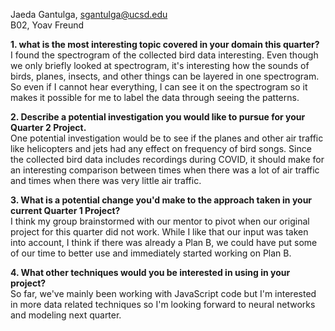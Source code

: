 Jaeda Gantulga, sgantulga@ucsd.edu \
B02, Yoav Freund  

**1. what is the most interesting topic covered in your domain this quarter?** \
I found the spectrogram of the collected bird data interesting. Even though we only briefly looked at spectrogram, it's interesting how the sounds of birds, planes, insects, and other things can be layered in one spectrogram. So even if I cannot hear everything, I can see it on the spectrogram so it makes it possible for me to label the data through seeing the patterns.  

**2. Describe a potential investigation you would like to pursue for your Quarter 2 Project.** \
One potential investigation would be to see if the planes and other air traffic like helicopters and jets had any effect on frequency of bird songs. Since the collected bird data includes recordings during COVID, it should make for an interesting comparison between times when there was a lot of air traffic and times when there was very little air traffic.  

**3. What is a potential change you'd make to the approach taken in your current Quarter 1 Project?** \
I think my group brainstormed with our mentor to pivot when our original project for this quarter did not work. While I like that our input was taken into account, I think if there was already a Plan B, we could have put some of our time to better use and immediately started working on Plan B.  

**4. What other techniques would you be interested in using in your project?** \
So far, we've mainly been working with JavaScript code but I'm interested in more data related techniques so I'm looking forward to neural networks and modeling next quarter.  
